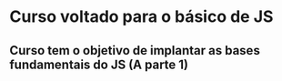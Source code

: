 # Curso voltado para o básico de JS
## Curso tem o objetivo de implantar as bases fundamentais do JS (A parte 1)